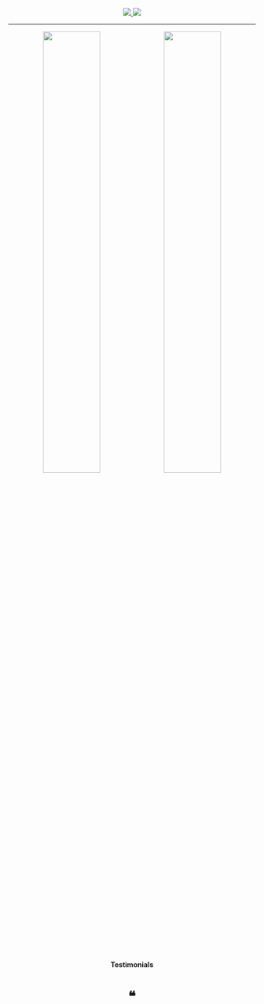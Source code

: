 <p align="center">
  <a href="https://www.instagram.com/henrykoh_00/">
    <img src="https://img.shields.io/badge/Instagram-Follow%20Me-blue" />
  </a>
  <a href="https://www.linkedin.com/in/hanyikoh/">
    <img src="https://img.shields.io/badge/LinkedIn-Connect%20with%20Me-lightgrey" />
  </a>
</p>

---

<p align="center">
  <img width="48%" src="https://github-readme-stats.vercel.app/api?username=hanyikoh&show_icons=true&theme=tokyonight" />
  <img width="48%" src="https://github-readme-streak-stats.herokuapp.com/?user=hanyikoh&theme=tokyonight" />
</p>

<h4 align="center">Testimonials</h4>
<h1 align="center">❝</h1>
